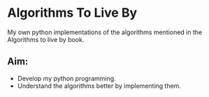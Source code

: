 # Algorithms To Live By

My own python implementations of the algorithms mentioned in the Algorithms to live by book.

## Aim:
- Develop my python programming.
- Understand the algorithms better by implementing them.
